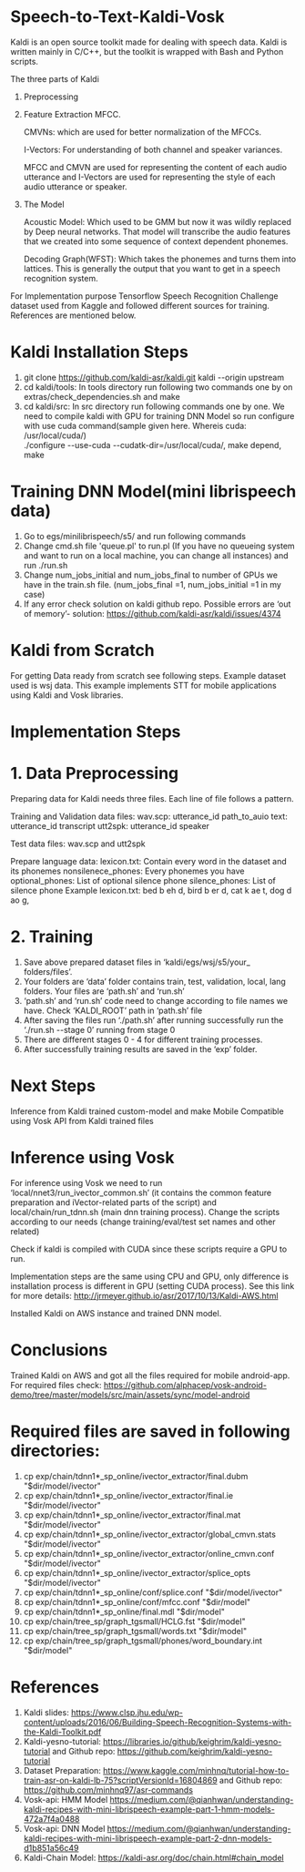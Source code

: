 # Speech-to-Text-Kaldi-Vosk

Kaldi is an open source toolkit made for dealing with speech data. Kaldi is written mainly in C/C++, but the toolkit is wrapped with Bash and Python scripts.

The three parts of Kaldi
1. Preprocessing 
2. Feature Extraction
   MFCC.
   
   CMVNs: which are used for better normalization of the MFCCs.
   
   I-Vectors: For understanding of both channel and speaker variances.
   
   MFCC and CMVN are used for representing the content of each audio utterance and I-Vectors are used for representing the style of each audio utterance or      speaker.
3. The Model

    Acoustic Model: Which used to be GMM but now it was wildly replaced by Deep neural networks. That model will transcribe the audio features that we created into some sequence of context dependent phonemes.
    
    Decoding Graph(WFST): Which takes the phonemes and turns them into lattices. This is generally the output that you want to get in a speech recognition system.      


For Implementation purpose Tensorflow Speech Recognition Challenge dataset used from Kaggle and followed different sources for training. References are mentioned below. 

# Kaldi Installation Steps

1. git clone https://github.com/kaldi-asr/kaldi.git kaldi --origin upstream
2. cd kaldi/tools: In tools directory run following two commands one by on extras/check_dependencies.sh and make
3. cd kaldi/src: In src directory run following commands one by one. We need to compile kaldi with GPU for training DNN Model so run configure with use cuda command(sample given here. Whereis cuda: /usr/local/cuda/)  
./configure --use-cuda --cudatk-dir=/usr/local/cuda/, make depend, make

# Training DNN Model(mini librispeech data)

1. Go to egs/minilibrispeech/s5/ and run following commands
2. Change cmd.sh file 'queue.pl' to run.pl (If you have no queueing system and want to run on a local machine, you can change all instances) and run ./run.sh
3. Change num_jobs_initial and num_jobs_final to number of GPUs we have in the train.sh file. (num_jobs_final =1, num_jobs_initial =1 in my case)
4. If any error check solution on kaldi github repo. Possible errors are ‘out of memory’- solution: https://github.com/kaldi-asr/kaldi/issues/4374

# Kaldi from Scratch

For getting Data ready from scratch see following steps. Example dataset used is wsj data. This example implements STT for mobile applications using Kaldi and Vosk libraries.

# Implementation Steps

# 1. Data Preprocessing 

Preparing data for Kaldi needs three files. Each line of file follows a pattern.

Training and Validation data files: 
    wav.scp: utterance_id path_to_auio
    text: utterance_id transcript
    utt2spk: utterance_id speaker
    
Test data files: 
    wav.scp and utt2spk 

Prepare language data: 
    lexicon.txt: Contain every word in the dataset and its phonemes
    nonsilenece_phones: Every phonemes you have 
    optional_phones: List of optional silence phone
    silence_phones: List of silence phone
    Example lexicon.txt: 
                        bed b eh d,
                        bird b er d,
                        cat k ae t,
                        dog d ao g,
                        
                        
# 2. Training

1. Save above prepared dataset files in ‘kaldi/egs/wsj/s5/your_ folders/files’. 
2. Your folders are ‘data’ folder contains train, test, validation, local, lang folders. Your files are ‘path.sh’ and ‘run.sh’
3. ‘path.sh’ and ‘run.sh’ code need to change according to file names we have. Check ‘KALDI_ROOT’ path in ‘path.sh’ file
4. After saving the files run ‘./path.sh’ after running successfully run the ‘./run.sh --stage 0’ running from stage 0
5. There are different stages 0 - 4 for different training processes.
6. After successfully training results are saved in the ‘exp’ folder.

# Next Steps

Inference from Kaldi trained custom-model and make Mobile Compatible using Vosk API from Kaldi trained files

# Inference using Vosk

For inference using Vosk we need to run ‘local/nnet3/run_ivector_common.sh’  (it contains the common feature preparation and iVector-related parts of the script) and local/chain/run_tdnn.sh (main dnn training process). Change the scripts according to our needs (change training/eval/test set names and other related)

Check if kaldi is compiled with CUDA since these scripts require a GPU to run.

Implementation steps are the same using CPU and GPU, only difference is installation process is different in GPU (setting CUDA process). See this link for more details: http://jrmeyer.github.io/asr/2017/10/13/Kaldi-AWS.html

Installed Kaldi on AWS instance and trained DNN model.

# Conclusions
Trained Kaldi on AWS and got all the files required for mobile android-app. For required files check: https://github.com/alphacep/vosk-android-demo/tree/master/models/src/main/assets/sync/model-android


# Required files are saved in following directories:

1. cp exp/chain/tdnn1*_sp_online/ivector_extractor/final.dubm "$dir/model/ivector"
2. cp exp/chain/tdnn1*_sp_online/ivector_extractor/final.ie "$dir/model/ivector"
3. cp exp/chain/tdnn1*_sp_online/ivector_extractor/final.mat "$dir/model/ivector"
4. cp exp/chain/tdnn1*_sp_online/ivector_extractor/global_cmvn.stats "$dir/model/ivector"
5. cp exp/chain/tdnn1*_sp_online/ivector_extractor/online_cmvn.conf "$dir/model/ivector"
6. cp exp/chain/tdnn1*_sp_online/ivector_extractor/splice_opts "$dir/model/ivector"
7. cp exp/chain/tdnn1*_sp_online/conf/splice.conf "$dir/model/ivector"
8. cp exp/chain/tdnn1*_sp_online/conf/mfcc.conf "$dir/model"
9. cp exp/chain/tdnn1*_sp_online/final.mdl "$dir/model"
10. cp exp/chain/tree_sp/graph_tgsmall/HCLG.fst "$dir/model"
11. cp exp/chain/tree_sp/graph_tgsmall/words.txt "$dir/model"
12. cp exp/chain/tree_sp/graph_tgsmall/phones/word_boundary.int "$dir/model"



# References

1. Kaldi slides: https://www.clsp.jhu.edu/wp-content/uploads/2016/06/Building-Speech-Recognition-Systems-with-the-Kaldi-Toolkit.pdf
2. Kaldi-yesno-tutorial: https://libraries.io/github/keighrim/kaldi-yesno-tutorial and Github repo: https://github.com/keighrim/kaldi-yesno-tutorial
3. Dataset Preparation: https://www.kaggle.com/minhnq/tutorial-how-to-train-asr-on-kaldi-lb-75?scriptVersionId=16804869 and Github repo: https://github.com/minhnq97/asr-commands
4. Vosk-api: HMM Model https://medium.com/@qianhwan/understanding-kaldi-recipes-with-mini-librispeech-example-part-1-hmm-models-472a7f4a0488
5. Vosk-api: DNN Model
https://medium.com/@qianhwan/understanding-kaldi-recipes-with-mini-librispeech-example-part-2-dnn-models-d1b851a56c49
6. Kaldi-Chain Model: https://kaldi-asr.org/doc/chain.html#chain_model
